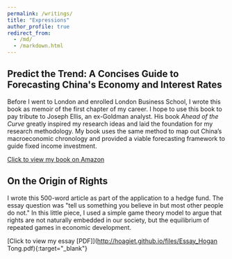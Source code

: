 ```yaml
---
permalink: /writings/
title: "Expressions"
author_profile: true
redirect_from: 
  - /md/
  - /markdown.html
---
```


## Predict the Trend: A Concises Guide to Forecasting China's Economy and Interest Rates

Before I went to London and enrolled London Business School, I wrote this book as memoir of the first chapter of my career. I hope to use this book to pay tribute to Joseph Ellis, an ex-Goldman analyst. His book *Ahead of the Curve* greatly inspired my research ideas and laid the foundation for my research methodology. My book uses the same method to map out China’s macroeconomic chronology and provided a viable forecasting framework to guide fixed income investment.

[Click to view my book on Amazon](https://www.amazon.com/dp/B08GX3T5F3/)

## On the Origin of Rights

I wrote this 500-word article as part of the application to a hedge fund. The essay question was "tell us something you believe in but most other people do not." In this little piece, I used a simple game theory model to argue that rights are not naturally embedded in our society, but the equilibrium of repeated games in economic development.

[Click to view my essay [PDF]](http://hoagiet.github.io/files/Essay_Hogan Tong.pdf){:target="_blank"}
